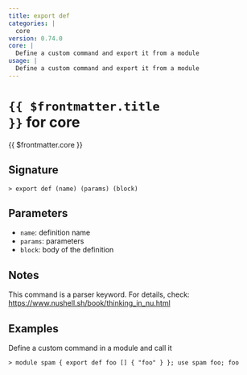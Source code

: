 ```yaml
---
title: export def
categories: |
  core
version: 0.74.0
core: |
  Define a custom command and export it from a module
usage: |
  Define a custom command and export it from a module
---
```


# <code>{{ $frontmatter.title }}</code> for core

<div class='command-title'>{{ $frontmatter.core }}</div>

## Signature

```> export def (name) (params) (block)```

## Parameters

 -  `name`: definition name
 -  `params`: parameters
 -  `block`: body of the definition

## Notes
This command is a parser keyword. For details, check:
  https://www.nushell.sh/book/thinking_in_nu.html
## Examples

Define a custom command in a module and call it
```shell
> module spam { export def foo [] { "foo" } }; use spam foo; foo
```
